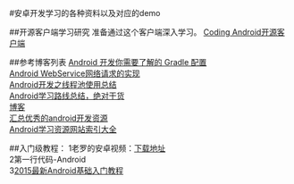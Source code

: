 #安卓开发学习的各种资料以及对应的demo

##开源客户端学习研究
准备通过这个客户端深入学习。
[Coding Android开源客户端](https://github.com/huang303513/Coding-Android)</br>

##参考博客列表
[Android 开发你需要了解的 Gradle 配置](https://zhuanlan.zhihu.com/p/21602684)</br>
[Android WebService网络请求的实现](http://blog.csdn.net/xiaanming/article/details/16871117)</br>
[Android开发之线程池使用总结](http://blog.csdn.net/u012702547/article/details/52259529)</br>
[Android学习路线总结，绝对干货](http://blog.csdn.net/lowprofile_coding/article/details/51252781)</br>
[博客](http://blog.csdn.net/hejjunlin/article/category/2208893)</br>
[汇总优秀的android开发资源](https://github.com/zmywly8866/Android-Develop-Resources)</br>
[Android学习资源网站索引大全](https://github.com/zhujun2730/Android-Learning-Resources)</br>

##入门级教程：
1老罗的安卓视频：[下载地址](https://pan.baidu.com/s/1cdxoy6)</br>
2第一行代码-Android</br>
3[2015最新Android基础入门教程](http://www.runoob.com/w3cnote/android-tutorial-end.html)</br>




